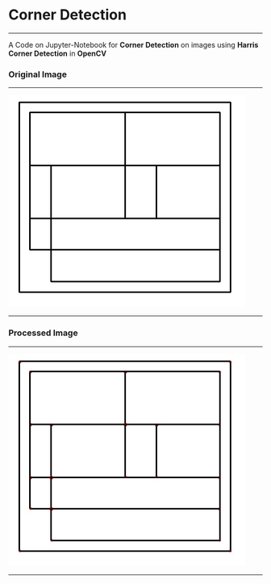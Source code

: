 # **Corner Detection**
---

A Code on Jupyter-Notebook for **Corner Detection** on images using **Harris Corner Detection** in **OpenCV**

### **Original Image**
---

![Original Image](./images/boxImage.jpg)

---

### **Processed Image**
---

![Processed Image](./images/processedImage.jpg)

---